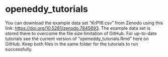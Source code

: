 
<!-- README.md is generated from README.Rmd. Please edit that file -->

# openeddy_tutorials

You can download the example data set “KrP16.csv” from Zenodo using this
link: <https://doi.org/10.5281/zenodo.7845893>. The example data set is
stored there to overcome the file size limitation of GitHub. For
up-to-date tutorials see the current version of “openeddy_tutorials.Rmd”
here on GitHub. Keep both files in the same folder for the tutorials to
run successfully.
